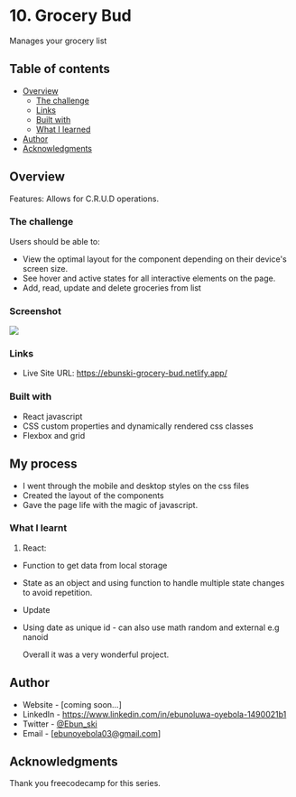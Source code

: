 # 10. Grocery Bud

Manages your grocery list

## Table of contents

- [Overview](#overview)
  - [The challenge](#the-challenge)
  - [Links](#links)
  - [Built with](#built-with)
  - [What I learned](#what-i-learned)
- [Author](#author)
- [Acknowledgments](#acknowledgments)

## Overview

Features:
Allows for C.R.U.D operations.


### The challenge

Users should be able to:

- View the optimal layout for the component depending on their device's screen size.
- See hover and active states for all interactive elements on the page.
- Add, read, update and delete groceries from list

### Screenshot

![](./screenshot.jpg)

### Links

- Live Site URL: https://ebunski-grocery-bud.netlify.app/

### Built with

- React javascript
- CSS custom properties and dynamically rendered css classes
- Flexbox and grid

## My process

- I went through the mobile and desktop styles on the css files
- Created the layout of the components
- Gave the page life with the magic of javascript.

### What I learnt

1. React:
- Function to get data from local storage
- State as an object and using function to handle multiple state changes to avoid repetition.
- Update
- Using date as unique id - can also use math random and external e.g nanoid
  
  Overall it was a very wonderful project.

## Author

- Website - [coming soon...]
- LinkedIn - https://www.linkedin.com/in/ebunoluwa-oyebola-1490021b1
- Twitter - [@Ebun_ski](https://www.twitter.com/Ebun_ski)
- Email - [ebunoyebola03@gmail.com]

## Acknowledgments

Thank you freecodecamp for this series.
